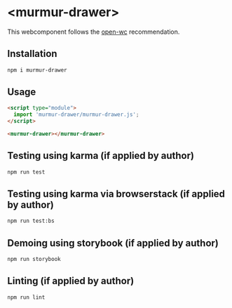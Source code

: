 # \<murmur-drawer>

This webcomponent follows the [open-wc](https://github.com/open-wc/open-wc) recommendation.

## Installation
```bash
npm i murmur-drawer
```

## Usage
```html
<script type="module">
  import 'murmur-drawer/murmur-drawer.js';
</script>

<murmur-drawer></murmur-drawer>
```

## Testing using karma (if applied by author)
```bash
npm run test
```

## Testing using karma via browserstack (if applied by author)
```bash
npm run test:bs
```

## Demoing using storybook (if applied by author)
```bash
npm run storybook
```

## Linting (if applied by author)
```bash
npm run lint
```
